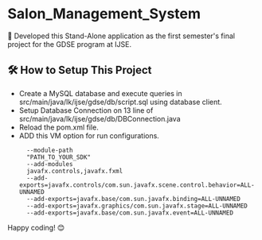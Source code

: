 # Salon_Management_System

💠 Developed this Stand-Alone application as the first semester's final project for the GDSE program at IJSE.

## 🛠️ How to Setup This Project
<ul>
<li>Create a MySQL database and execute queries in src/main/java/lk/ijse/gdse/db/script.sql using database client.</li>
<li>Setup Database Connection on 13 line of src/main/java/lk/ijse/gdse/db/DBConnection.java</li>
<li>Reload the pom.xml file.</li>
<li>ADD this VM option for run configurations.</li>
      
      --module-path
      "PATH_TO_YOUR_SDK"
      --add-modules
      javafx.controls,javafx.fxml
      --add-exports=javafx.controls/com.sun.javafx.scene.control.behavior=ALL-UNNAMED
      --add-exports=javafx.base/com.sun.javafx.binding=ALL-UNNAMED
      --add-exports=javafx.graphics/com.sun.javafx.stage=ALL-UNNAMED
      --add-exports=javafx.base/com.sun.javafx.event=ALL-UNNAMED
      
</ul>
Happy coding! 😊


